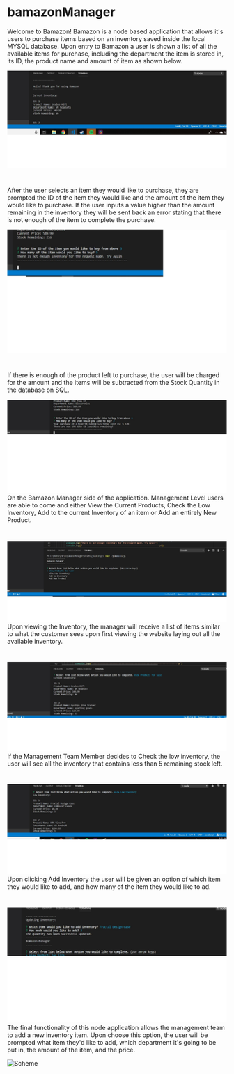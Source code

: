# bamazonManager
Welcome to Bamazon!
Bamazon is a node based application that allows it's users to purchase items based on an inventory saved inside
the local MYSQL database.
Upon entry to Bamazon a user is shown a list of all the available items for purchase, including the department the item is stored in, its ID, the product name and amount of item as shown below.

![Scheme](assets/images/1.jpg)
#
After the user selects an item they would like to purchase, they are prompted the ID of the item they would like and the amount of the item they would like to purchase. If the user inputs a value higher than the amount remaining in the inventory they will be sent back an error stating that there is not enough of the item to complete the purchase.

![Scheme](assets/images/2.jpg)
#
If there is enough of the product left to purchase, the user will be charged for the amount and the items will be subtracted from the Stock Quantity in the database on SQL.

![Scheme](assets/images/3.jpg)
On the Bamazon Manager side of the application. Management Level users are able to come and either View the Current Products, Check the Low Inventory, Add to the current Inventory of an item or Add an entirely New Product.
#
![Scheme](assets/images/4.jpg)
Upon viewing the Inventory, the manager will receive a list of items similar to what the customer sees upon first viewing the website laying out all the available inventory.
#
![Scheme](assets/images/5.jpg)
If the Management Team Member decides to Check the low inventory, the user will see all the inventory that contains less than 5 remaining stock left.
#
![Scheme](assets/images/6.jpg)
Upon clicking Add Inventory the user will be given an option of which item they would like to add, and how many of the item they would like to ad.
#
![Scheme](assets/images/7.jpg)
The final functionality of this node application allows the management team to add a new inventory item. Upon choose this option, the user will be prompted what item they'd like to add, which department it's going to be put in, the amount of the item, and the price.

![Scheme](assets/images/8.jpg)
#
